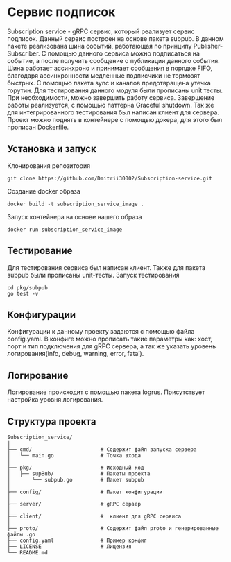 # Сервис подписок

Subscription service - gRPC сервис, который реализует сервис подписок. Данный сервис построен на основе пакета subpub. В данном пакете реализована шина событий, работающая по принципу Publisher-Subscriber. С помощью данного сервиса можно подписаться на событие, а после получить сообщение о публикации данного события. Шина работает ассинхроно и принимает сообщения в порядке FIFO, благодаря ассинхронности медленные подписчики не тормозят быстрых. С помощью пакета sync и каналов предотвращена утечка горутин. Для тестирования данного модуля были прописаны unit тесты. При необходимости, можно завершить работу сервиса. Завершение работы реализуется, с помощью паттерна Graceful shutdown. Так же для интегрированного тестирования был написан клиент для сервера. Проект можно поднять в контейнере с помощью докера, для этого был прописан Dockerfile.

## Установка и запуск
Клонирования репозитория
```console
git clone https://github.com/Dmitrii30002/Subscription-service.git
```

Создание docker образа
```console
docker build -t subscription_service_image . 
```

Запуск контейнера на основе нашего образа
```console
docker run subscription_service_image
```

## Тестирование
Для тестирования сервиса был написан клиент. Также для пакета subpub были прописаны unit-тесты.
Запуск тестирования
```console
cd pkg/subpub
go test -v
```

## Конфигурации
Конфигурации к данному проекту задаются с помощью файла config.yaml. В конфиге можно прописать такие параметры как: хост, порт и тип подключения для gRPC сервера, а так же указать уровень логирования(info, debug, warning, error, fatal).

## Логирование
Логирование происходит с помощью пакета logrus. Присутствует настройка уровня логирования.

## Структура проекта
```
Subscription_service/
│
├── cmd/                      # Содержит файл запуска сервера
│   └── main.go               # Точка входа
│
├── pkg/                      # Исходный код
│   ├── supBub/               # Пакеты проекта
│       └── subpub.go         # Пакет subpub
│
├── config/                   # Пакет конфигурации
│
├── server/                   # gRPC сервер
│
├── client/                   #  клиент для gRPC сервиса 
│
├── proto/                    # Содержит файл proto и генерированные файлы .go
├── config.yaml               # Пример конфиг
├── LICENSE                   # Лицензия 
└── README.md
```

